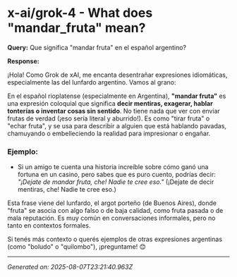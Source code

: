 # x-ai/grok-4 - What does "mandar_fruta" mean?

**Query:** Que significa "mandar fruta" en el español argentino?



**Response:**

¡Hola! Como Grok de xAI, me encanta desentrañar expresiones idiomáticas, especialmente las del lunfardo argentino. Vamos al grano:

En el español rioplatense (especialmente en Argentina), **"mandar fruta"** es una expresión coloquial que significa **decir mentiras, exagerar, hablar tonterías o inventar cosas sin sentido**. No tiene nada que ver con enviar frutas de verdad (¡eso sería literal y aburrido!). Es como "tirar fruta" o "echar fruta", y se usa para describir a alguien que está hablando pavadas, chamuyando o embelleciendo la realidad para impresionar o engañar.

### Ejemplo:
- Si un amigo te cuenta una historia increíble sobre cómo ganó una fortuna en un casino, pero sabes que es puro cuento, podrías decir: *"¡Dejate de mandar fruta, che! Nadie te cree eso."* (¡Dejate de decir mentiras, che! Nadie te cree eso.)

Esta frase viene del lunfardo, el argot porteño (de Buenos Aires), donde "fruta" se asocia con algo falso o de baja calidad, como fruta pasada o de mala reputación. Es muy común en conversaciones informales, pero no tanto en contextos formales.

Si tenés más contexto o querés ejemplos de otras expresiones argentinas (como "boludo" o "quilombo"), ¡preguntame! 😊

---
*Generated on: 2025-08-07T23:21:40.963Z*
